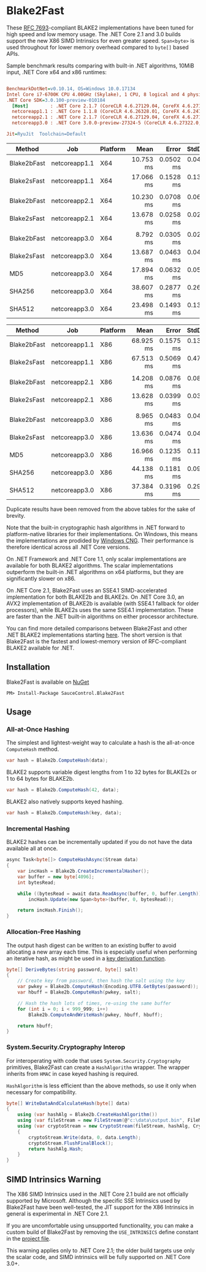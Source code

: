 Blake2Fast
==========

These [RFC 7693](https://tools.ietf.org/html/rfc7693)-compliant BLAKE2 implementations have been tuned for high speed and low memory usage.  The .NET Core 2.1 and 3.0 builds support the new X86 SIMD Intrinsics for even greater speed.  `Span<byte>` is used throughout for lower memory overhead compared to `byte[]` based APIs.

Sample benchmark results comparing with built-in .NET algorithms, 10MiB input, .NET Core x64 and x86 runtimes:

``` ini

BenchmarkDotNet=v0.10.14, OS=Windows 10.0.17134
Intel Core i7-6700K CPU 4.00GHz (Skylake), 1 CPU, 8 logical and 4 physical cores
.NET Core SDK=3.0.100-preview-010184
  [Host]        : .NET Core 2.1.7 (CoreCLR 4.6.27129.04, CoreFX 4.6.27129.04), 64bit RyuJIT
  netcoreapp1.1 : .NET Core 1.1.8 (CoreCLR 4.6.26328.01, CoreFX 4.6.24705.01), 64bit RyuJIT
  netcoreapp2.1 : .NET Core 2.1.7 (CoreCLR 4.6.27129.04, CoreFX 4.6.27129.04), 64bit RyuJIT
  netcoreapp3.0 : .NET Core 3.0.0-preview-27324-5 (CoreCLR 4.6.27322.0, CoreFX 4.7.19.7311), 64bit RyuJIT

Jit=RyuJit  Toolchain=Default

```
|      Method |           Job | Platform |      Mean |     Error |    StdDev | Allocated |
|------------ |-------------- |--------- |----------:|----------:|----------:|----------:|
| Blake2bFast | netcoreapp1.1 |      X64 | 10.753 ms | 0.0502 ms | 0.0445 ms |       0 B |
| Blake2sFast | netcoreapp1.1 |      X64 | 17.066 ms | 0.1528 ms | 0.1355 ms |       0 B |
|             |               |          |           |           |           |           |
| Blake2bFast | netcoreapp2.1 |      X64 | 10.230 ms | 0.0708 ms | 0.0662 ms |       0 B |
| Blake2sFast | netcoreapp2.1 |      X64 | 13.678 ms | 0.0258 ms | 0.0216 ms |       0 B |
|             |               |          |           |           |           |           |
| Blake2bFast | netcoreapp3.0 |      X64 |  8.792 ms | 0.0305 ms | 0.0254 ms |       0 B |
| Blake2sFast | netcoreapp3.0 |      X64 | 13.687 ms | 0.0463 ms | 0.0433 ms |       0 B |
|         MD5 | netcoreapp3.0 |      X64 | 17.894 ms | 0.0632 ms | 0.0561 ms |       0 B |
|      SHA256 | netcoreapp3.0 |      X64 | 38.607 ms | 0.2877 ms | 0.2691 ms |       0 B |
|      SHA512 | netcoreapp3.0 |      X64 | 23.498 ms | 0.1493 ms | 0.1397 ms |     304 B |

|      Method |           Job | Platform |      Mean |     Error |    StdDev | Allocated |
|------------ |-------------- |--------- |----------:|----------:|----------:|----------:|
| Blake2bFast | netcoreapp1.1 |      X86 | 68.925 ms | 0.1575 ms | 0.1315 ms |       0 B |
| Blake2sFast | netcoreapp1.1 |      X86 | 67.513 ms | 0.5069 ms | 0.4742 ms |       0 B |
|             |               |          |           |           |           |           |
| Blake2bFast | netcoreapp2.1 |      X86 | 14.208 ms | 0.0876 ms | 0.0819 ms |       0 B |
| Blake2sFast | netcoreapp2.1 |      X86 | 13.628 ms | 0.0399 ms | 0.0333 ms |       0 B |
|             |               |          |           |           |           |           |
| Blake2bFast | netcoreapp3.0 |      X86 |  8.965 ms | 0.0483 ms | 0.0452 ms |       0 B |
| Blake2sFast | netcoreapp3.0 |      X86 | 13.636 ms | 0.0474 ms | 0.0443 ms |       0 B |
|         MD5 | netcoreapp3.0 |      X86 | 16.966 ms | 0.1235 ms | 0.1155 ms |       0 B |
|      SHA256 | netcoreapp3.0 |      X86 | 44.138 ms | 0.1181 ms | 0.0986 ms |       0 B |
|      SHA512 | netcoreapp3.0 |      X86 | 37.384 ms | 0.3196 ms | 0.2989 ms |       0 B |

Duplicate results have been removed from the above tables for the sake of brevity.

Note that the built-in cryptographic hash algorithms in .NET forward to platform-native libraries for their implementations.  On Windows, this means the implementations are prodided by [Windows CNG](https://docs.microsoft.com/en-us/windows/desktop/seccng/cng-portal).  Their performance is therefore identical across all .NET Core versions.

On .NET Framework and .NET Core 1.1, only scalar implementations are available for both BLAKE2 algorithms.  The scalar implementations outperform the built-in .NET algorithms on x64 platforms, but they are significantly slower on x86.

On .NET Core 2.1, Blake2Fast uses an SSE4.1 SIMD-accelerated implementation for both BLAKE2b and BLAKE2s.  On .NET Core 3.0, an AVX2 implementation of BLAKE2b is available (with SSE4.1 fallback for older processors), while BLAKE2s uses the same SSE4.1 implementation.  These are faster than the .NET built-in algorithms on either processor architecture.

You can find more detailed comparisons between Blake2Fast and other .NET BLAKE2 implementations starting [here](https://photosauce.net/blog/post/fast-hashing-with-blake2-part-1-nuget-is-a-minefield).  The short version is that Blake2Fast is the fastest and lowest-memory version of RFC-compliant BLAKE2 available for .NET.

Installation
------------

Blake2Fast is available on [NuGet](https://www.nuget.org/packages/SauceControl.Blake2Fast/)

```
PM> Install-Package SauceControl.Blake2Fast
```

Usage
-----

### All-at-Once Hashing

The simplest and lightest-weight way to calculate a hash is the all-at-once `ComputeHash` method.

```C#
var hash = Blake2b.ComputeHash(data);
```

BLAKE2 supports variable digest lengths from 1 to 32 bytes for BLAKE2s or 1 to 64 bytes for BLAKE2b.

```C#
var hash = Blake2b.ComputeHash(42, data);
```

BLAKE2 also natively supports keyed hashing.

```C#
var hash = Blake2b.ComputeHash(key, data);
```

### Incremental Hashing

BLAKE2 hashes can be incrementally updated if you do not have the data available all at once.

```C#
async Task<byte[]> ComputeHashAsync(Stream data)
{
    var incHash = Blake2b.CreateIncrementalHasher();
    var buffer = new byte[4096];
    int bytesRead;

    while ((bytesRead = await data.ReadAsync(buffer, 0, buffer.Length)) > 0)
        incHash.Update(new Span<byte>(buffer, 0, bytesRead));

    return incHash.Finish();
}
```

### Allocation-Free Hashing

The output hash digest can be written to an existing buffer to avoid allocating a new array each time.  This is especially useful when performing an iterative hash, as might be used in a [key derivation function](https://en.wikipedia.org/wiki/Key_derivation_function).

```C#
byte[] DeriveBytes(string password, byte[] salt)
{
    // Create key from password, then hash the salt using the key
    var pwkey = Blake2b.ComputeHash(Encoding.UTF8.GetBytes(password));
    var hbuff = Blake2b.ComputeHash(pwkey, salt);

    // Hash the hash lots of times, re-using the same buffer
    for (int i = 0; i < 999_999; i++)
        Blake2b.ComputeAndWriteHash(pwkey, hbuff, hbuff);

    return hbuff;
}
```

### System.Security.Cryptography Interop

For interoperating with code that uses `System.Security.Cryptography` primitives, Blake2Fast can create a `HashAlgorithm` wrapper.  The wrapper inherits from `HMAC` in case keyed hashing is required.

`HashAlgorithm` is less efficient than the above methods, so use it only when necessary for compatibility.

```C#
byte[] WriteDataAndCalculateHash(byte[] data)
{
    using (var hashAlg = Blake2b.CreateHashAlgorithm())
    using (var fileStream = new FileStream(@"c:\data\output.bin", FileMode.Create))
    using (var cryptoStream = new CryptoStream(fileStream, hashAlg, CryptoStreamMode.Write))
    {
        cryptoStream.Write(data, 0, data.Length);
        cryptoStream.FlushFinalBlock();
        return hashAlg.Hash;
    }
}
```

SIMD Intrinsics Warning
-----------------------

The X86 SIMD Intrinsics used in the .NET Core 2.1 build are not officially supported by Microsoft.  Although the specific SSE Intrinsics used by Blake2Fast have been well-tested, the JIT support for the X86 Intrinsics in general is experimental in .NET Core 2.1.

If you are uncomfortable using unsupported functionality, you can make a custom build of Blake2Fast by removing the `USE_INTRINSICS` define constant in the [project file](src/Blake2Fast/Blake2Fast.csproj).

This warning applies only to .NET Core 2.1; the older build targets use only the scalar code, and SIMD intrinsics will be fully supported on .NET Core 3.0+.
